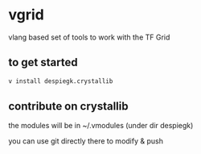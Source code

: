 # vgrid

vlang based set of tools to work with the TF Grid

## to get started

```bash
v install despiegk.crystallib
```

## contribute on crystallib

the modules will be in ~/.vmodules (under dir despiegk)

you can use git directly there to modify & push
